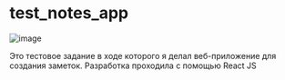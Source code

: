 # test_notes_app
![image](https://github.com/dv0ch/test_notes_app/assets/148214686/c635b6ba-ac0f-4e04-8805-3630add31cf1)


Это тестовое задание в ходе которого я делал веб-приложение для создания заметок.
Разработка проходила с помощью React JS
